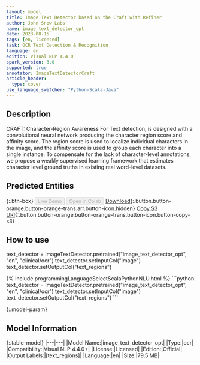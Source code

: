 ```yaml
---
layout: model
title: Image Text Detector based on the Craft with Refiner
author: John Snow Labs
name: image_text_detector_opt
date: 2023-08-15
tags: [en, licensed]
task: OCR Text Detection & Recognition
language: en
edition: Visual NLP 4.4.0
spark_version: 3.0
supported: true
annotator: ImageTextDetectorCraft
article_header:
  type: cover
use_language_switcher: "Python-Scala-Java"
---
```


## Description

CRAFT: Character-Region Awareness For Text detection, is designed with a convolutional neural network producing the character region score and affinity score. The region score is used to localize individual characters in the image, and the affinity score is used to group each character into a single instance. To compensate for the lack of character-level annotations, we propose a weakly supervised learning framework that estimates character level ground truths in existing real word-level datasets.

## Predicted Entities



{:.btn-box}
<button class="button button-orange" disabled>Live Demo</button>
<button class="button button-orange" disabled>Open in Colab</button>
[Download](https://s3.amazonaws.com/auxdata.johnsnowlabs.com/clinical/ocr/image_text_detector_opt_en_4.4.0_3.0_1692096077487.zip){:.button.button-orange.button-orange-trans.arr.button-icon.hidden}
[Copy S3 URI](s3://auxdata.johnsnowlabs.com/clinical/ocr/image_text_detector_opt_en_4.4.0_3.0_1692096077487.zip){:.button.button-orange.button-orange-trans.button-icon.button-copy-s3}

## How to use

text_detector = ImageTextDetector.pretrained("image_text_detector_opt", "en", "clinical/ocr")
text_detector.setInputCol("image")
text_detector.setOutputCol("text_regions")

<div class="tabs-box" markdown="1">
{% include programmingLanguageSelectScalaPythonNLU.html %}
```python
text_detector = ImageTextDetector.pretrained("image_text_detector_opt", "en", "clinical/ocr")
text_detector.setInputCol("image")
text_detector.setOutputCol("text_regions")
```

</div>

{:.model-param}
## Model Information

{:.table-model}
|---|---|
|Model Name:|image_text_detector_opt|
|Type:|ocr|
|Compatibility:|Visual NLP 4.4.0+|
|License:|Licensed|
|Edition:|Official|
|Output Labels:|[text_regions]|
|Language:|en|
|Size:|79.5 MB|